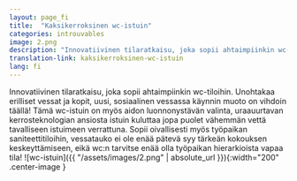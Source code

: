 ```yaml
---
layout: page_fi
title:  "Kaksikerroksinen wc-istuin"
categories: introuvables
image: 2.png
description: "Innovatiivinen tilaratkaisu, joka sopii ahtaimpiinkin wc-tiloihin. Unohtakaa erilliset vessat ja kopit, uusi, sosiaalinen vessassa käynnin muoto on vihdoin täällä! Tämä wc-istuin on myös aidon luonnonystävän valinta, uraauurtavan kerrosteknologian ansiosta istuin kuluttaa jopa puolet vähemmän vettä tavalliseen istuimeen verrattuna. Sopii oivallisesti myös työpaikan saniteettitiloihin, vessatauko ei ole enää pätevä syy tärkeän kokouksen keskeyttämiseen, eikä wc:n tarvitse enää olla työpaikan hierarkioista vapaa tila!"
translation-link: kaksikerroksinen-wc-istuin
lang: fi
---
```

Innovatiivinen tilaratkaisu, joka sopii ahtaimpiinkin wc-tiloihin. Unohtakaa erilliset vessat ja kopit, uusi, sosiaalinen vessassa käynnin muoto on vihdoin täällä! Tämä wc-istuin on myös aidon luonnonystävän valinta, uraauurtavan kerrosteknologian ansiosta istuin kuluttaa jopa puolet vähemmän vettä tavalliseen istuimeen verrattuna. Sopii oivallisesti myös työpaikan saniteettitiloihin, vessatauko ei ole enää pätevä syy tärkeän kokouksen keskeyttämiseen, eikä wc:n tarvitse enää olla työpaikan hierarkioista vapaa tila!
![wc-istuin]({{ "/assets/images/2.png" | absolute_url }}){:width="200" .center-image }
